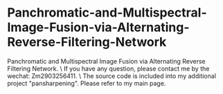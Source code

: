 # Panchromatic-and-Multispectral-Image-Fusion-via-Alternating-Reverse-Filtering-Network
Panchromatic and Multispectral Image Fusion via Alternating Reverse Filtering Network. \\
If you have any question, please contact me by the wechat: Zm2903256411. \\
The source code is included into my additional project "pansharpening". Please refer to my main page.
